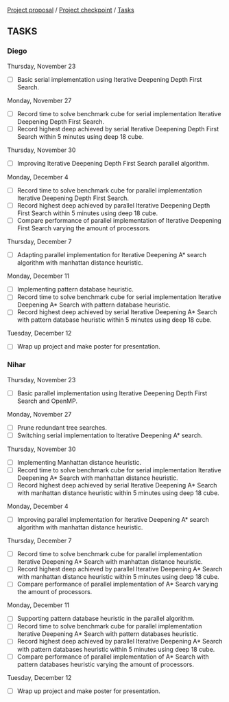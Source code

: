 [Project proposal](index.md) / [Project checkpoint](project_checkpoint.md) / [Tasks](tasks.md)

## TASKS

### Diego

Thursday, November 23
- [ ] Basic serial implementation using Iterative Deepening Depth First Search.

Monday, November 27
- [ ] Record time to solve benchmark cube for serial implementation Iterative Deepening Depth First Search.
- [ ] Record highest deep achieved by serial Iterative Deepening Depth First Search within 5 minutes using deep 18 cube.

Thursday, November 30
- [ ] Improving Iterative Deepening Depth First Search parallel algorithm.

Monday, December 4
- [ ] Record time to solve benchmark cube for parallel implementation Iterative Deepening Depth First Search.
- [ ] Record highest deep achieved by parallel Iterative Deepening Depth First Search within 5 minutes using deep 18 cube. 
- [ ] Compare performance of parallel implementation of Iterative Deepening First Search varying the amount of processors.

Thursday, December 7
- [ ] Adapting parallel implementation for Iterative Deepening A* search algorithm with manhattan distance heuristic.

Monday, December 11
- [ ] Implementing pattern database heuristic. 
- [ ] Record time to solve benchmark cube for serial implementation Iterative Deepening A* Search with pattern database heuristic.
- [ ] Record highest deep achieved by serial Iterative Deepening A* Search with pattern database heuristic within 5 minutes using deep 18 cube.

Tuesday, December 12
- [ ] Wrap up project and make poster for presentation.

### Nihar

Thursday, November 23
- [ ] Basic parallel implementation using Iterative Deepening Depth First Search and OpenMP.

Monday, November 27
- [ ] Prune redundant tree searches.
- [ ] Switching serial implementation to Iterative Deepening A* search.

Thursday, November 30
- [ ] Implementing Manhattan distance heuristic.
- [ ] Record time to solve benchmark cube for serial implementation Iterative Deepening A* Search with manhattan distance heuristic.
- [ ] Record highest deep achieved by serial Iterative Deepening A* Search with manhattan distance heuristic within 5 minutes using deep 18 cube.

Monday, December 4
- [ ] Improving parallel implementation for Iterative Deepening A* search algorithm with manhattan distance heuristic.

Thursday, December 7
- [ ] Record time to solve benchmark cube for parallel implementation Iterative Deepening A* Search with manhattan distance heuristic.
- [ ] Record highest deep achieved by parallel Iterative Deepening A* Search with manhattan distance heuristic within 5 minutes using deep 18 cube.
- [ ] Compare performance of parallel implementation of A* Search varying the amount of processors.

Monday, December 11
- [ ] Supporting pattern database heuristic in the parallel algorithm.
- [ ] Record time to solve benchmark cube for parallel implementation Iterative Deepening A* Search with pattern databases heuristic.
- [ ] Record highest deep achieved by parallel Iterative Deepening A* Search  with pattern databases heuristic within 5 minutes using deep 18 cube.
- [ ] Compare performance of parallel implementation of A* Search with pattern databases heuristic varying the amount of processors.

Tuesday, December 12
- [ ] Wrap up project and make poster for presentation.

